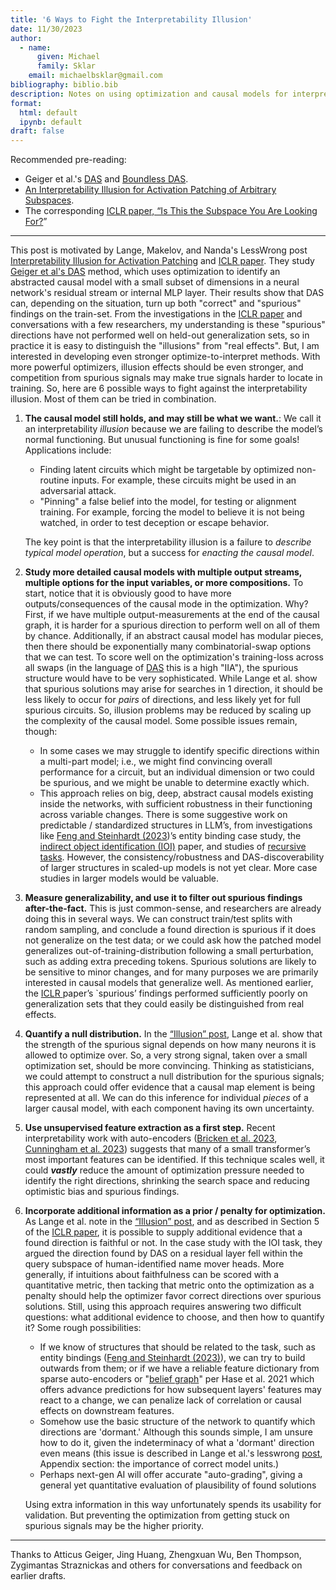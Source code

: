 ```yaml
---
title: '6 Ways to Fight the Interpretability Illusion'
date: 11/30/2023
author:
  - name: 
      given: Michael
      family: Sklar
    email: michaelbsklar@gmail.com
bibliography: biblio.bib
description: Notes on using optimization and causal models for interpretability.
format:
  html: default
  ipynb: default
draft: false
---
```


<!-----

Conversion time: 0.504 seconds.

Using this Markdown file:

1. Paste this output into your source file.
2. See the notes and action items below regarding this conversion run.
3. Check the rendered output (headings, lists, code blocks, tables) for proper
   formatting and use a linkchecker before you publish this page.

Conversion notes:

* Docs to Markdown version 1.0β35
* Tue Nov 28 2023 15:52:28 GMT-0800 (PST)
* Source doc: 6 ways to fight the Interpretability illusion
----->


Recommended pre-reading: 

- Geiger et al.'s [DAS](https://arxiv.org/abs/2303.02536) and [Boundless DAS](https://arxiv.org/pdf/2305.08809.pdf). 
- [An Interpretability Illusion for Activation Patching of Arbitrary Subspaces](https://www.lesswrong.com/posts/RFtkRXHebkwxygDe2/an-interpretability-illusion-for-activation-patching-of). 
- The corresponding [ICLR paper, “Is This the Subspace You Are Looking For?](https://openreview.net/forum?id=Ebt7JgMHv1)”

------

This post is motivated by Lange, Makelov, and Nanda's LessWrong post [Interpretability Illusion for Activation Patching](https://www.lesswrong.com/posts/RFtkRXHebkwxygDe2/an-interpretability-illusion-for-activation-patching-of) and [ICLR paper](https://openreview.net/forum?id=Ebt7JgMHv1). They study [Geiger et al's DAS](https://arxiv.org/abs/2303.02536) method, which uses optimization to identify an abstracted causal model with a small subset of dimensions in a neural network's residual stream or internal MLP layer. Their results show that DAS can, depending on the situation, turn up both "correct" and "spurious" findings on the train-set. From the investigations in the [ICLR paper](https://openreview.net/forum?id=Ebt7JgMHv1) and conversations with a few researchers, my understanding is these "spurious" directions have not performed well on held-out generalization sets, so in practice it is easy to distinguish the "illusions" from "real effects". But, I am interested in developing even stronger optimize-to-interpret methods. With more powerful optimizers, illusion effects should be even stronger, and competition from spurious signals may make true signals harder to locate in training. So, here are 6 possible ways to fight against the interpretability illusion. Most of them can be tried in combination.

1. **The causal model still holds, and may still be what we want.**: We call it an interpretability _illusion_ because we are failing to describe the model’s normal functioning. But unusual functioning is fine for some goals! Applications include: 
    - Finding latent circuits which might be targetable by optimized non-routine inputs. For example, these circuits might be used in an adversarial attack.
    - "Pinning" a false belief into the model, for testing or alignment training. For example, forcing the model to believe it is not being watched, in order to test deception or escape behavior.

	The key point is that the interpretability illusion is a failure to _describe typical model operation_, but a success for _enacting the causal model_.
2. **Study more detailed causal models with multiple output streams, multiple options for the input variables, or more compositions.** To start, notice that it is obviously good to have more outputs/consequences of the causal mode in the optimization. Why? First, if we have multiple output-measurements at the end of the causal graph, it is harder for a spurious direction to perform well on all of them by chance. Additionally, if an abstract causal model has modular pieces, then there should be exponentially many combinatorial-swap options that we can test. To score well on the optimization's training-loss across all swaps (in the language of [DAS](https://arxiv.org/abs/2303.02536) this is a high "IIA"), the spurious structure would have to be very sophisticated. While Lange et al. show that spurious solutions may arise for searches in 1 direction, it should be less likely to occur for _pairs_ of directions, and less likely yet for full spurious circuits. So, illusion problems may be reduced by scaling up the complexity of the causal model. Some possible issues remain, though:
    - In some cases we may struggle to identify specific directions within a multi-part model; i.e., we might find convincing overall performance for a circuit, but an individual dimension or two could be spurious, and we might be unable to determine exactly which.
    - This approach relies on big, deep, abstract causal models existing inside the networks, with sufficient robustness in their functioning across variable changes. There is some suggestive work on predictable / standardized structures in LLM’s, from investigations like [Feng and Steinhardt (2023](https://arxiv.org/pdf/2310.17191.pdf))’s entity binding case study, the [indirect object identification (IOI)](https://github.com/redwoodresearch/Easy-Transformer/blob/main/README.md) paper, and studies of [recursive tasks](https://arxiv.org/pdf/2305.14699.pdf). However, the consistency/robustness and DAS-discoverability of larger structures in scaled-up models is not yet clear. More case studies in larger models would be valuable.
3. **Measure generalizability, and use it to filter out spurious findings after-the-fact.** This is just common-sense, and researchers are already doing this in several ways. We can construct train/test splits with random sampling, and conclude a found direction is spurious if it does not generalize on the test data; or we could ask how the patched model generalizes out-of-training-distribution following a small perturbation, such as adding extra preceding tokens. Spurious solutions are likely to be sensitive to minor changes, and for many purposes we are primarily interested in causal models that generalize well. As mentioned earlier, the [ICLR ](https://openreviewnet/forum?id=Ebt7JgMHv1) paper’s `spurious’ findings performed sufficiently poorly on generalization sets that they could easily be distinguished from real effects.
4. **Quantify a null distribution.** In the [“Illusion” post](https://www.lesswrong.com/posts/RFtkRXHebkwxygDe2/an-interpretability-illusion-for-activation-patching-of), Lange et al. show that the strength of the spurious signal depends on how many neurons it is allowed to optimize over. So, a very strong signal, taken over a small optimization set, should be more convincing. Thinking as statisticians, we could attempt to construct a null distribution for the spurious signals; this approach could offer evidence that a causal map element is being represented at all. We can do this inference for individual _pieces_ of a larger causal model, with each component having its own uncertainty.
5. **Use unsupervised feature extraction as a first step.** Recent interpretability work with auto-encoders ([Bricken et al. 2023](https://transformer-circuits.pub/2023/monosemantic-features), [Cunningham et al. 2023](https://arxiv.org/abs/2309.08600)) suggests that many of a small transformer’s most important features can be identified. If this technique scales well, it could **_vastly_** reduce the amount of optimization pressure needed to identify the right directions, shrinking the search space and reducing optimistic bias and spurious findings.
6. **Incorporate additional information as a prior / penalty for optimization.** As Lange et al. note in the  [“Illusion” post](https://www.lesswrong.com/posts/RFtkRXHebkwxygDe2/an-interpretability-illusion-for-activation-patching-of), and as described in Section 5 of the [ICLR paper](https://openreview.net/forum?id=Ebt7JgMHv1), it is possible to supply additional evidence that a found direction is faithful or not. In the case study with the IOI task, they argued the direction found by DAS on a residual layer fell within the query subspace of human-identified name mover heads. More generally, if intuitions about faithfulness can be scored with a quantitative metric, then tacking that metric onto the optimization as a penalty should help the optimizer favor correct directions over spurious solutions. Still, using this approach requires answering two difficult questions: what additional evidence to choose, and then how to quantify it? Some rough possibilities:
    - If we know of structures that should be related to the task, such as entity bindings ([Feng and Steinhardt (2023)](https://arxiv.org/pdf/2310.17191.pdf)), we can try to build outwards from them; or if we have a reliable feature dictionary from sparse auto-encoders or "[belief graph](https://arxiv.org/pdf/2111.13654.pdf)" per Hase et al. 2021 which offers advance predictions for how subsequent layers' features may react to a change, we can penalize lack of correlation or causal effects on downstream features.
    - Somehow use the basic structure of the network to quantify which directions are 'dormant.' Although this sounds simple, I am unsure how to do it, given the indeterminacy of what a 'dormant' direction even means (this issue is described in Lange et al.'s lesswrong [post](https://www.lesswrong.com/posts/RFtkRXHebkwxygDe2/an-interpretability-illusion-for-activation-patching-of), Appendix section: the importance of correct model units.)
    - Perhaps next-gen AI will offer accurate "auto-grading", giving a general yet quantitative evaluation of plausibility of found solutions

    Using extra information in this way unfortunately spends its usability for validation. But preventing the optimization from getting stuck on spurious signals may be the higher priority.


------

Thanks to Atticus Geiger, Jing Huang, Zhengxuan Wu, Ben Thompson, Zygimantas Straznickas and others for conversations and feedback on earlier drafts.
